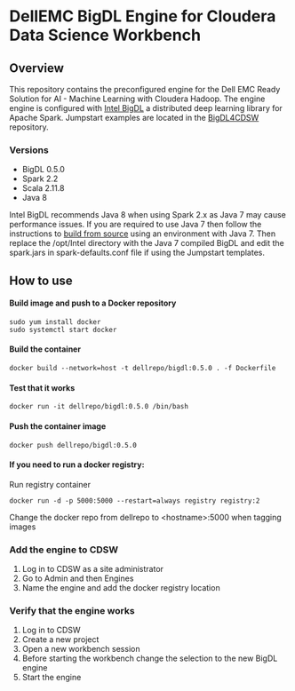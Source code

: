 # DellEMC BigDL Engine for Cloudera Data Science Workbench

## Overview
This repository contains the preconfigured engine for the Dell EMC Ready Solution for AI - Machine Learning with Cloudera Hadoop. The engine engine is configured with [Intel BigDL](https://bigdl-project.github.io/master/#whitepaper/) a distributed deep learning library for Apache Spark. Jumpstart examples are located in the [BigDL4CDSW](https://github.com/dell-ai-engineering/BigDL4CDSW) repository.

### Versions
- BigDL 0.5.0
- Spark 2.2
- Scala 2.11.8
- Java 8

Intel BigDL recommends Java 8 when using Spark 2.x as Java 7 may cause performance issues. If you are required to use Java 7 then follow the instructions to [build from source](https://bigdl-project.github.io/master/#ScalaUserGuide/install-build-src/#download-bigdl-source) using an environment with Java 7. Then replace the /opt/Intel directory with the Java 7 compiled BigDL and edit the spark.jars in spark-defaults.conf file if using the Jumpstart templates.

## How to use
#### Build image and push to a Docker repository
    sudo yum install docker
    sudo systemctl start docker
#### Build the container
    docker build --network=host -t dellrepo/bigdl:0.5.0 . -f Dockerfile
#### Test that it works
    docker run -it dellrepo/bigdl:0.5.0 /bin/bash
#### Push the container image
    docker push dellrepo/bigdl:0.5.0

#### If you need to run a docker registry: 
Run registry container
```
docker run -d -p 5000:5000 --restart=always registry registry:2
```
Change the docker repo from dellrepo to \<hostname>:5000 when tagging images

### Add the engine to CDSW
1. Log in to CDSW as a site administrator
2. Go to Admin and then Engines
3. Name the engine and add the docker registry location

### Verify that the engine works
1. Log in to CDSW
2. Create a new project
3. Open a new workbench session
4. Before starting the workbench change the selection to the new BigDL engine
5. Start the engine
